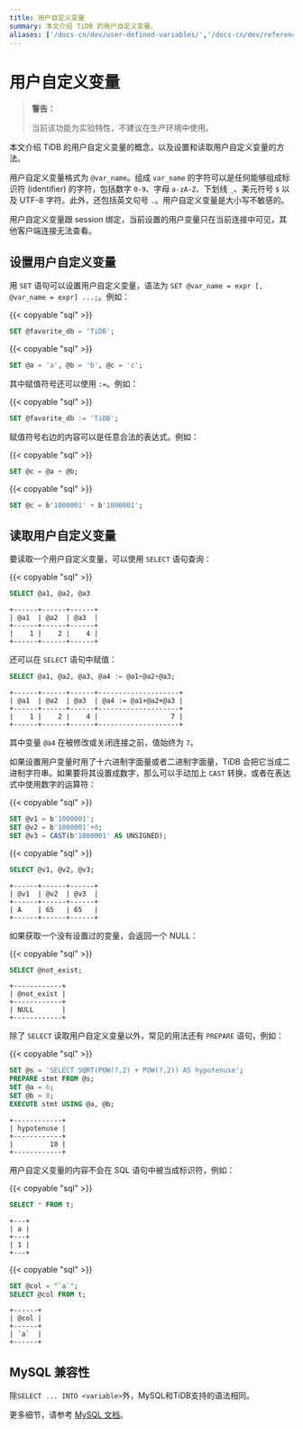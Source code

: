 ```yaml
---
title: 用户自定义变量
summary: 本文介绍 TiDB 的用户自定义变量。
aliases: ['/docs-cn/dev/user-defined-variables/','/docs-cn/dev/reference/sql/language-structure/user-defined-variables/']
---
```


# 用户自定义变量

> **警告：**
>
> 当前该功能为实验特性，不建议在生产环境中使用。

本文介绍 TiDB 的用户自定义变量的概念，以及设置和读取用户自定义变量的方法。

用户自定义变量格式为 `@var_name`。组成 `var_name` 的字符可以是任何能够组成标识符 (identifier) 的字符，包括数字 `0-9`、字母 `a-zA-Z`、下划线 `_`、美元符号 `$` 以及 UTF-8 字符。此外，还包括英文句号 `.`。用户自定义变量是大小写不敏感的。

用户自定义变量跟 session 绑定，当前设置的用户变量只在当前连接中可见，其他客户端连接无法查看。

## 设置用户自定义变量

用 `SET` 语句可以设置用户自定义变量，语法为 `SET @var_name = expr [, @var_name = expr] ...;`。例如：

{{< copyable "sql" >}}

```sql
SET @favorite_db = 'TiDB';
```

{{< copyable "sql" >}}

```sql
SET @a = 'a', @b = 'b', @c = 'c';
```

其中赋值符号还可以使用 `:=`。例如：

{{< copyable "sql" >}}

```sql
SET @favorite_db := 'TiDB';
```

赋值符号右边的内容可以是任意合法的表达式。例如：

{{< copyable "sql" >}}

```sql
SET @c = @a + @b;
```

{{< copyable "sql" >}}

```sql
SET @c = b'1000001' + b'1000001';
```

## 读取用户自定义变量

要读取一个用户自定义变量，可以使用 `SELECT` 语句查询：

{{< copyable "sql" >}}

```sql
SELECT @a1, @a2, @a3
```

```
+------+------+------+
| @a1  | @a2  | @a3  |
+------+------+------+
|    1 |    2 |    4 |
+------+------+------+
```

还可以在 `SELECT` 语句中赋值：

```sql
SELECT @a1, @a2, @a3, @a4 := @a1+@a2+@a3;
```

```
+------+------+------+--------------------+
| @a1  | @a2  | @a3  | @a4 := @a1+@a2+@a3 |
+------+------+------+--------------------+
|    1 |    2 |    4 |                  7 |
+------+------+------+--------------------+
```

其中变量 `@a4` 在被修改或关闭连接之前，值始终为 `7`。

如果设置用户变量时用了十六进制字面量或者二进制字面量，TiDB 会把它当成二进制字符串。如果要将其设置成数字，那么可以手动加上 `CAST` 转换，或者在表达式中使用数字的运算符：

{{< copyable "sql" >}}

```sql
SET @v1 = b'1000001';
SET @v2 = b'1000001'+0;
SET @v3 = CAST(b'1000001' AS UNSIGNED);
```

{{< copyable "sql" >}}

```sql
SELECT @v1, @v2, @v3;
```

```
+------+------+------+
| @v1  | @v2  | @v3  |
+------+------+------+
| A    | 65   | 65   |
+------+------+------+
```

如果获取一个没有设置过的变量，会返回一个 NULL：

{{< copyable "sql" >}}

```sql
SELECT @not_exist;
```

```
+------------+
| @not_exist |
+------------+
| NULL       |
+------------+
```

除了 `SELECT` 读取用户自定义变量以外，常见的用法还有 `PREPARE` 语句，例如：

{{< copyable "sql" >}}

```sql
SET @s = 'SELECT SQRT(POW(?,2) + POW(?,2)) AS hypotenuse';
PREPARE stmt FROM @s;
SET @a = 6;
SET @b = 8;
EXECUTE stmt USING @a, @b;
```

```
+------------+
| hypotenuse |
+------------+
|         10 |
+------------+
```

用户自定义变量的内容不会在 SQL 语句中被当成标识符，例如：

{{< copyable "sql" >}}

```sql
SELECT * FROM t;
```

```
+---+
| a |
+---+
| 1 |
+---+
```

{{< copyable "sql" >}}

```sql
SET @col = "`a`";
SELECT @col FROM t;
```

```
+------+
| @col |
+------+
| `a`  |
+------+
```

## MySQL 兼容性

除`SELECT ... INTO <variable>`外，MySQL和TiDB支持的语法相同。

更多细节，请参考 [MySQL 文档](https://dev.mysql.com/doc/refman/5.7/en/user-variables.html)。
